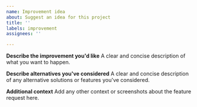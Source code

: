 ```yaml
---
name: Improvement idea
about: Suggest an idea for this project
title: ''
labels: improvement
assignees: ''

---
```


**Describe the improvement you'd like**
A clear and concise description of what you want to happen.

**Describe alternatives you've considered**
A clear and concise description of any alternative solutions or features you've considered.

**Additional context**
Add any other context or screenshots about the feature request here.
